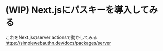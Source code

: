 # (WIP) Next.jsにパスキーを導入してみる

これをNext.jsのserver actionsで動かしてみる
https://simplewebauthn.dev/docs/packages/server
